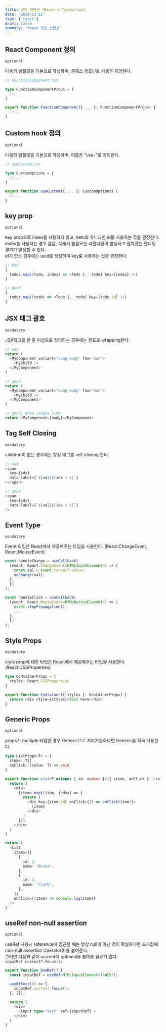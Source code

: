 ```yaml
---
title: 코딩 컨벤션 (React + Typescript)
date: '2020-11-11'
tags: ['react']
draft: false
summary: 'react 코딩 컨벤션'
---
```


## React Component 정의

`optional`

다음의 템플릿을 기본으로 작성하며, 클래스 컴포넌트 사용은 지양한다.

```ts
// FunctionComponent.tsx

type FunctionComponentProps = {
  //...
}

export function FunctionComponent({ ... }: FunctionComponentProps) {
  //...
}
```

## Custom hook 정의

`optional`

다음의 템플릿을 기본으로 작성하며, 이름은 "use-"로 정의한다.

```ts
// useCustom.tsx

type CustomOptions = {
  //...
}

export function useCustom({ ... }: CustomOptions) {
  //...
}
```

## key prop

`optional`

key prop으로 index를 사용하지 않고, item의 유니크한 id를 사용하는 것을 권장한다. <br />
index를 사용하는 경우 삽입, 삭제시 불필요한 리렌더링이 발생하고 원치않는 렌더링 결과가 발생할 수 있다. <br />
id가 없는 경우에는 uuid를 생성하여 key로 사용하는 것을 권장한다.

```ts
// bad
{
  todos.map((todo, index) => <Todo {...todo} key={index} />)
}

// good
{
  todos.map((todo) => <Todo {...todo} key={todo.id} />)
}
```

## JSX 태그 괄호

`mandatory`

JSX태그를 한 줄 이상으로 정의하는 경우에는 괄호로 wrapping한다.

```ts
// bad
return (
  <MyComponent variant="long body" foo="bar">
    <MyChild />
  </MyComponent>
)

// good
return (
  <MyComponent variant="long body" foo="bar">
    <MyChild />
  </MyComponent>
)

// good, when single line
return <MyComponent>{body}</MyComponent>
```

## Tag Self Closing

`mandatory`

children이 없는 경우에는 항상 태그를 self closing 한다.

```ts
// bad
<span
  key={idx}
  data-label={`${val}${idx + 1}`}
></span>

// good
<span
  key={idx}
  data-label={`${val}${idx + 1}`}
/>
```

## Event Type

`mandatory`

Event 타입은 React에서 제공해주는 타입을 사용한다. (React.ChangeEvent, React.MouseEvent)

```ts
const handleChange = useCallback(
  (event: React.ChangeEvent<HTMLInputElement>) => {
    const val = event.target?.value;
    onChange(val);
  },
  []
);

const handleClick = useCallback(
  (event: React.MouseEvent<HTMLButtonElement>) => {
    event.stopPropagation();
    ...
  },
  []
);
```

## Style Props

`mandatory`

style prop에 대한 타입은 React에서 제공해주는 타입을 사용한다. (React.CSSProperties)

```ts
type ContainerProps = {
  styles: React.CSSProperties
}

export function Container({ styles }: ContainerProps) {
  return <div style={styles}>Text here</div>
}
```

## Generic Props

`optional`

props가 multiple 타입인 경우 Generic으로 처리가능하다면 Generic을 적극 사용한다.

```ts
type ListProps<T> = {
  items: T[]
  onClick: (value: T) => void
}

export function List<T extends { id: number }>({ items, onClick }: ListProps<T>) {
  return (
    <div>
      {items.map((item, index) => {
        return (
          <div key={item.id} onClick={() => onClick(item)}>
            {item}
          </div>
        )
      })}
    </div>
  )
}
```

```ts
return (
  <List
    items={[
      {
        id: 1,
        name: 'Bruce',
      },
      {
        id: 2,
        name: 'Clark',
      },
    ]}
    onClick={(item) => console.log(item)}
  />
)
```

## useRef non-null assertion

`optional`

useRef 사용시 reference에 접근할 때는 항상 null이 아닌 것이 확실하다면 초기값에 non-null assertion Operator(!)를 붙여준다. <br />
그러면 다음과 같이 current에 optional을 붙여줄 필요가 없다. `inputRef.current?.focus();`

```ts
export function DomRef() {
  const inputRef = useRef<HTMLInputElement>(null!);

  useEffect(() => {
    inputRef.current.focus();
  }, []);

  return (
    <div>
      <input type='text' ref={inputRef} >
    </div>
  )
}
```
